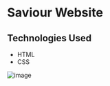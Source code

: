 # Saviour Website

## Technologies Used

- HTML
- CSS


![image](https://github.com/satyamkumar420/Superhero/assets/98641231/bf1c3f32-095e-4b9b-a173-3ab8b70bb47e)


